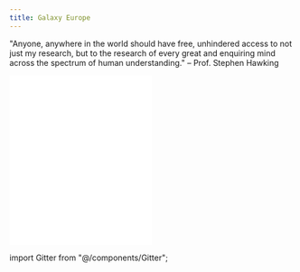 ```yaml
---
title: Galaxy Europe
---
```


<slot name="/bare/eu/usegalaxy/notices" />

<slot name="/bare/eu/usegalaxy/main/jumbotron" />

"Anyone, anywhere in the world should have free, unhindered access to not just my research, but to the research of every great and enquiring mind across the spectrum of human understanding." – Prof. Stephen Hawking

<iframe title="Recent Galaxy Europe news"
 class="resize-y" src="/bare/eu/latest/news/" scrolling="no"
 style="width: 50%; border: none; vertical-align: top">
</iframe>
<iframe title="Recent Galaxy Europe events"
 class="resize-y" src="/bare/eu/latest/events/" scrolling="no"
 style="width: 50%; border: none; vertical-align: top">
</iframe>

<p></p>

<slot name="/bare/eu/usegalaxy/jobs" />

<!-- TODO: carousel content -->

<slot name="/eu/data-policy" />

<footer>
<slot name="/footers/eu" />
</footer>

import Gitter from "@/components/Gitter";
<Gitter room="usegalaxy-eu/Lobby" />
